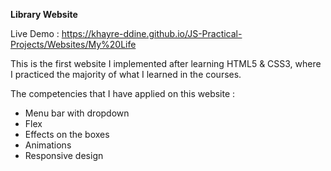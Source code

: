 **Library Website**

Live Demo : https://khayre-ddine.github.io/JS-Practical-Projects/Websites/My%20Life

This is the first website I implemented after learning HTML5 & CSS3, where I practiced the majority of what I learned in the courses. 

The competencies that I have applied on this website : 

* Menu bar with dropdown 
* Flex 
* Effects on the boxes 
* Animations 
* Responsive design 
